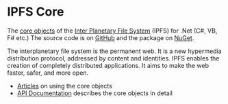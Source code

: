 # IPFS Core

The [core objects](./api/Ipfs.html) of the [Inter Planetary File System](https://ipfs.io/) (IPFS) for .Net (C#, VB, F# etc.) 
The source code is on [GitHub](https://github.com/richardschneider/net-ipfs-core) and the 
package on [NuGet](https://www.nuget.org/packages/Ipfs.Core).

The interplanetary file system is the permanent web. It is a new hypermedia distribution protocol, addressed by content and identities. IPFS enables the creation of completely distributed applications. It aims to make the web faster, safer, and more open.

- [Articles](articlle/into) on using the core objects
- [API Documentation](api) describes the core objects in detail  
